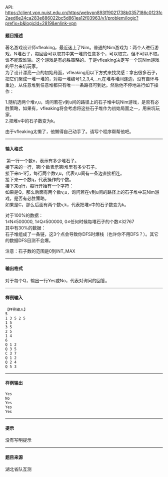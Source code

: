 API: https://client.vpn.nuist.edu.cn/https/webvpn893ff9021738b0357186c0f23fc2aed6e24ca283e886022bc5d861ea12f03963/v1/problem/logic?prefix=b&logicId=2819&enlink-vpn

#### 题目描述

著名游戏设计师vfleaking，最近迷上了Nim。普通的Nim游戏为：两个人进行游戏，N堆石子，每回合可以取其中某一堆的任意多个，可以取完，但不可以不取。谁不能取谁输。这个游戏是有必胜策略的。于是vfleaking决定写一个玩Nim游戏的平台来坑玩家。  
为了设计漂亮一点的初始局面，vfleaking用以下方式来找灵感：拿出很多石子，把它们聚成一堆一堆的，对每一堆编号1,2,3,4,...n,在堆与堆间连边，没有自环与重边，从任意堆到任意堆都只有唯一一条路径可到达。然后他不停地进行如下操作：  
  
1.随机选两个堆v,u，询问若在v到u间的路径上的石子堆中玩Nim游戏，是否有必胜策略，如果有，vfleaking将会考虑将这些石子堆作为初始局面之一，用来坑玩家。  
2.把堆v中的石子数变为k。  
  
由于vfleaking太懒了，他懒得自己动手了。请写个程序帮帮他吧。  
  

---

#### 输入格式

 第一行一个数n，表示有多少堆石子。  
接下来的一行，第i个数表示第i堆里有多少石子。  
接下来n-1行，每行两个数v,u，代表v,u间有一条边直接相连。  
接下来一个数q，代表操作的个数。  
接下来q行，每行开始有一个字符：  
如果是Q，那么后面有两个数v,u，询问若在v到u间的路径上的石子堆中玩Nim游戏，是否有必胜策略。  
如果是C，那么后面有两个数v,k，代表把堆v中的石子数变为k。  
  
对于100%的数据：  
1≤N≤500000, 1≤Q≤500000, 0≤任何时候每堆石子的个数≤32767  
其中有30%的数据：  
石子堆组成了一条链，这3个点会导致你DFS时爆栈（也许你不用DFS？）。其它的数据DFS目测不会爆。  
  
注意：石子数的范围是0到INT\_MAX

---

#### 输出格式

对于每个Q，输出一行Yes或No，代表对询问的回答。  
  

---

#### 样例输入
```
【样例输入】
5
1 3 5 2 5
1 5
3 5
2 5
1 4
6
Q 1 2
Q 3 5
C 3 7
Q 1 2
Q 2 4
Q 5 3

```

---

#### 样例输出
```
Yes
No
Yes
Yes
Yes

```

---

#### 提示

没有写明提示

---

#### 题目来源

湖北省队互测